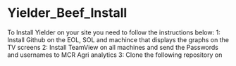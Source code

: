 # Yielder_Beef_Install
To Install Yielder on your site you need to follow the instructions below:
  1: Install Github on the EOL, SOL and machince that displays the graphs on the TV screens
  2: Install TeamView on all machines and send the Passwords and usernames to MCR Agri analytics
  3: Clone the following repository on 
